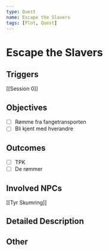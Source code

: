 ```yaml
---
type: Quest
name: Escape the Slavers
tags: [Plot, Quest]
---
```


# Escape the Slavers

## Triggers
[[Session 0]] 

## Objectives
- [ ] Rømme fra fangetransporten
- [ ] Bli kjent med hverandre

## Outcomes
- [ ] TPK
- [ ] De rømmer

## Involved NPCs
[[Tyr Skumring]]

## Detailed Description

## Other
```Scratchnotes

```